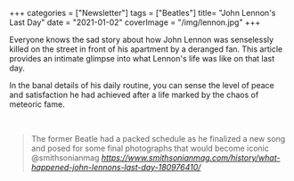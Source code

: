 +++
categories = ["Newsletter"]
tags = ["Beatles"]
title= "John Lennon's Last Day"
date = "2021-01-02"
coverImage = "/img/lennon.jpg"
+++

Everyone knows the sad story about how John Lennon was senselessly killed on the street in front of his apartment by a deranged fan. This article provides an intimate glimpse into what Lennon's life was like on that last day.

<!--more-->

In the banal details of his daily routine, you can sense the level of peace and satisfaction he had achieved after a life marked by the chaos of meteoric fame.


<br>


<blockquote class="quoteback" darkmode="" data-title="What%20Happened%20on%20John%20Lennon's%20Last%20Day%20" data-author="@smithsonianmag" cite="https://www.smithsonianmag.com/history/what-happened-john-lennons-last-day-180976410/">
The former Beatle had a packed schedule as he finalized a new song and posed for some final photographs that would become iconic
<footer>@smithsonianmag<cite> <a href="https://www.smithsonianmag.com/history/what-happened-john-lennons-last-day-180976410/">https://www.smithsonianmag.com/history/what-happened-john-lennons-last-day-180976410/</a></cite></footer>
</blockquote><script note="" src="https://cdn.jsdelivr.net/gh/Blogger-Peer-Review/quotebacks@1/quoteback.js"></script>
